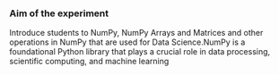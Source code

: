 ### Aim of the experiment
Introduce students to NumPy, NumPy Arrays and Matrices and other operations in NumPy that are used for Data Science.NumPy is a foundational Python library that plays a crucial role in data processing, scientific computing, and machine learning
